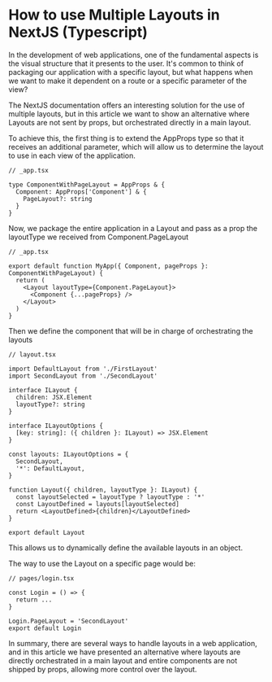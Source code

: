 # How to use Multiple Layouts in NextJS (Typescript)

In the development of web applications, one of the fundamental aspects is the visual structure that it presents to the user. It's common to think of packaging our application with a specific layout, but what happens when we want to make it dependent on a route or a specific parameter of the view?

The NextJS documentation offers an interesting solution for the use of multiple layouts, but in this article we want to show an alternative where Layouts are not sent by props, but orchestrated directly in a main layout.

To achieve this, the first thing is to extend the AppProps type so that it receives an additional parameter, which will allow us to determine the layout to use in each view of the application.

```tsx
// _app.tsx

type ComponentWithPageLayout = AppProps & {
  Component: AppProps['Component'] & {
    PageLayout?: string
  }
}
```

Now, we package the entire application in a Layout and pass as a prop the layoutType we received from Component.PageLayout

```tsx
// _app.tsx 

export default function MyApp({ Component, pageProps }: ComponentWithPageLayout) {
  return (
    <Layout layoutType={Component.PageLayout}>
      <Component {...pageProps} />
    </Layout>
  )
}
```


Then we define the component that will be in charge of orchestrating the layouts


```tsx
// layout.tsx

import DefaultLayout from './FirstLayout'
import SecondLayout from './SecondLayout'

interface ILayout {
  children: JSX.Element
  layoutType?: string
}

interface ILayoutOptions {
  [key: string]: ({ children }: ILayout) => JSX.Element
}

const layouts: ILayoutOptions = {
  SecondLayout,
  '*': DefaultLayout,
}

function Layout({ children, layoutType }: ILayout) {
  const layoutSelected = layoutType ? layoutType : '*'
  const LayoutDefined = layouts[layoutSelected]
  return <LayoutDefined>{children}</LayoutDefined>
}

export default Layout
```

This allows us to dynamically define the available layouts in an object.

The way to use the Layout on a specific page would be:

```tsx
// pages/login.tsx

const Login = () => {
  return ...
}

Login.PageLayout = 'SecondLayout'
export default Login
```

In summary, there are several ways to handle layouts in a web application, and in this article we have presented an alternative where layouts are directly orchestrated in a main layout and entire components are not shipped by props, allowing more control over the layout.
